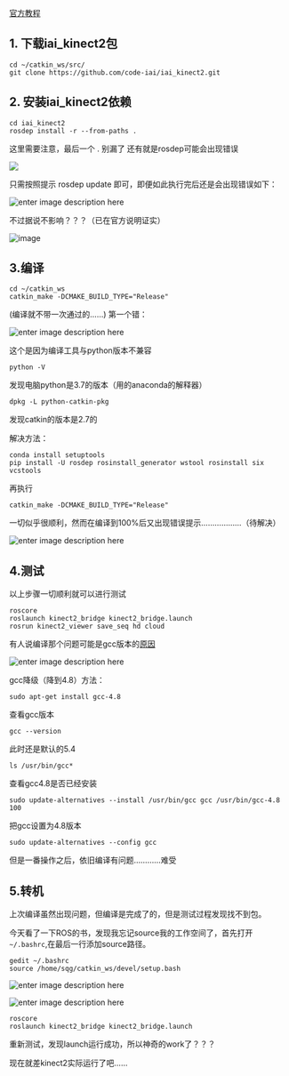 [官方教程](https://github.com/code-iai/iai_kinect2)

## 1. 下载iai_kinect2包

```
cd ~/catkin_ws/src/
git clone https://github.com/code-iai/iai_kinect2.git
```

## 2. 安装iai_kinect2依赖
```
cd iai_kinect2
rosdep install -r --from-paths .
```

这里需要注意，最后一个 . 别漏了
还有就是rosdep可能会出现错误

![](https://note.youdao.com/yws/public/resource/7372c19cd7eeea5ca95392bc67c03bce/17097DBCA35E4C778B6DA0A0A4F8B1D4?ynotemdtimestamp=1552648845582)

只需按照提示 rosdep update 即可，即便如此执行完后还是会出现错误如下：

![enter image description here](https://note.youdao.com/yws/public/resource/7372c19cd7eeea5ca95392bc67c03bce/117E925B09BF426593C87473C5FA902B?ynotemdtimestamp=1552648845582)


不过据说不影响？？？（已在官方说明证实）

![image](https://note.youdao.com/yws/public/resource/7372c19cd7eeea5ca95392bc67c03bce/C6EC8CC96A164582AB1CFB2250D7B9FF?ynotemdtimestamp=1552648845582)

## 3.编译

```
cd ~/catkin_ws
catkin_make -DCMAKE_BUILD_TYPE="Release"
```

(编译就不带一次通过的……)
第一个错：

![enter image description here](https://note.youdao.com/yws/public/resource/7372c19cd7eeea5ca95392bc67c03bce/A2ACD04B051349619B12ADAD81A74301?ynotemdtimestamp=1552648845582)

这个是因为编译工具与python版本不兼容

```
python -V
```
发现电脑python是3.7的版本（用的anaconda的解释器）

```
dpkg -L python-catkin-pkg
```
发现catkin的版本是2.7的

解决方法：

```
conda install setuptools
pip install -U rosdep rosinstall_generator wstool rosinstall six vcstools
```
再执行

```
catkin_make -DCMAKE_BUILD_TYPE="Release"
```
一切似乎很顺利，然而在编译到100%后又出现错误提示………………（待解决）

![enter image description here](https://note.youdao.com/yws/public/resource/7372c19cd7eeea5ca95392bc67c03bce/2AAD0E9B439D499B822CAF96D19A7ECB?ynotemdtimestamp=1552648845582)

## 4.测试
以上步骤一切顺利就可以进行测试

```
roscore
roslaunch kinect2_bridge kinect2_bridge.launch
rosrun kinect2_viewer save_seq hd cloud
```



有人说编译那个问题可能是gcc版本的[原因](https://github.com/ANYbotics/grid_map/issues/159)

![enter image description here](https://note.youdao.com/yws/public/resource/7372c19cd7eeea5ca95392bc67c03bce/4221B22BC0354C6286CFD7686B3E71E8?ynotemdtimestamp=1552648845582)

gcc降级（降到4.8）方法：

```
sudo apt-get install gcc-4.8
```

查看gcc版本

```
gcc --version
```
此时还是默认的5.4

```
ls /usr/bin/gcc*
```
查看gcc4.8是否已经安装

```
sudo update-alternatives --install /usr/bin/gcc gcc /usr/bin/gcc-4.8 100
```
把gcc设置为4.8版本


```
sudo update-alternatives --config gcc
```
但是一番操作之后，依旧编译有问题…………难受

## 5.转机
上次编译虽然出现问题，但编译是完成了的，但是测试过程发现找不到包。

今天看了一下ROS的书，发现我忘记source我的工作空间了，首先打开`~/.bashrc`,在最后一行添加source路径。

```
gedit ~/.bashrc
source /home/sqg/catkin_ws/devel/setup.bash
```

![enter image description here](https://note.youdao.com/yws/public/resource/7372c19cd7eeea5ca95392bc67c03bce/7038EE1385D74FC191A8667E7E7478C6?ynotemdtimestamp=1552648845582)


![enter image description here](https://note.youdao.com/yws/public/resource/7372c19cd7eeea5ca95392bc67c03bce/WEBRESOURCE696dcf2a7757b88622e0b3a86fea3ac2?ynotemdtimestamp=1552648845582)

```
roscore
roslaunch kinect2_bridge kinect2_bridge.launch
```
重新测试，发现launch运行成功，所以神奇的work了？？？

现在就差kinect2实际运行了吧……
